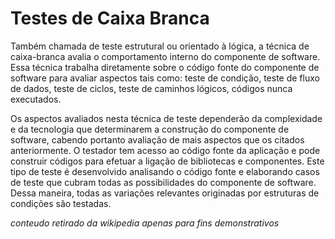 # Testes de Caixa Branca

Também chamada de teste estrutural ou orientado à lógica, a técnica de caixa-branca avalia o comportamento interno do componente de software. Essa técnica trabalha diretamente sobre o código fonte do componente de software para avaliar aspectos tais como: teste de condição, teste de fluxo de dados, teste de ciclos, teste de caminhos lógicos, códigos nunca executados.

Os aspectos avaliados nesta técnica de teste dependerão da complexidade e da tecnologia que determinarem a construção do componente de software, cabendo portanto avaliação de mais aspectos que os citados anteriormente. O testador tem acesso ao código fonte da aplicação e pode construir códigos para efetuar a ligação de bibliotecas e componentes. Este tipo de teste é desenvolvido analisando o código fonte e elaborando casos de teste que cubram todas as possibilidades do componente de software. Dessa maneira, todas as variações relevantes originadas por estruturas de condições são testadas.

_conteudo retirado da wikipedia apenas para fins demonstrativos_